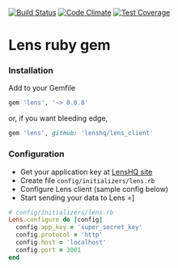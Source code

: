 [![Build Status](https://travis-ci.org/lenshq/lens_client.svg?branch=master)](https://travis-ci.org/lenshq/lens_client)
[![Code Climate](https://codeclimate.com/github/lenshq/lens_client/badges/gpa.svg)](https://codeclimate.com/github/lenshq/lens_client)
[![Test Coverage](https://codeclimate.com/github/lenshq/lens_client/badges/coverage.svg)](https://codeclimate.com/github/lenshq/lens_client/coverage)

# Lens ruby gem

### Installation

Add to your Gemfile

```ruby
gem 'lens', '~> 0.0.8'
```

or, if you want bleeding edge,

```ruby
gem 'lens', github: 'lenshq/lens_client'
```

### Configuration

* Get your application key at [LensHQ site](http://lenshq.io)
* Create file `config/initializers/lens.rb`
* Configure Lens client (sample config below)
* Start sending your data to Lens =]

```ruby
# config/initializers/lens.rb
Lens.configure do |config|
  config.app_key = 'super_secret_key'
  config.protocol = 'http'
  config.host = 'localhost'
  config.port = 3001
end
```
